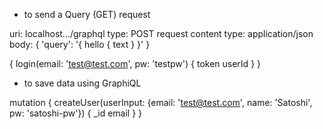 * to send a Query (GET) request

uri: localhost.../graphql
type: POST request
content type: application/json
body: 
{
  'query': '{ hello { text } }'
}

{
  login(email: 'test@test.com', pw: 'testpw') {
    token
    userId
  }
}


* to save data using GraphiQL

mutation {
  createUser(userInput: {email: 'test@test.com', name: 'Satoshi', pw: 'satoshi-pw'}) {
    _id
    email
  }
}